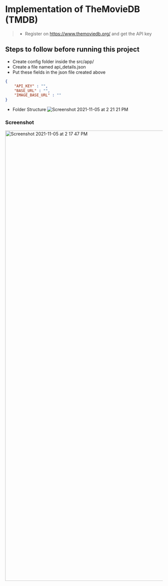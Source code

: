 # Implementation of TheMovieDB (TMDB)

> - Register on https://www.themoviedb.org/ and get the API key

## Steps to follow before running this project
- Create config folder inside the src/app/
- Create a file named api_details.json
- Put these fields in the json file created above
```json
{
    "API_KEY" : "",
    "BASE_URL" : "",
    "IMAGE_BASE_URL" : ""
}
```
- Folder Structure
![Screenshot 2021-11-05 at 2 21 21 PM](https://user-images.githubusercontent.com/38102372/140484059-0c6e33d5-409d-4875-915b-b9aff205a094.png)

### Screenshot
<img width="1440" alt="Screenshot 2021-11-05 at 2 17 47 PM" src="https://user-images.githubusercontent.com/38102372/140484094-5e7f1033-66dd-4112-a8a1-146c5a160257.png">
